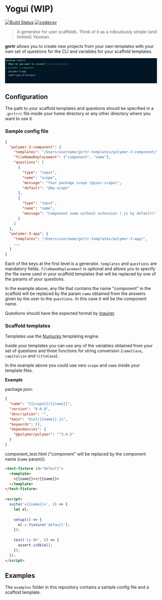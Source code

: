 # Yogui (WIP)

[![Build Status](https://img.shields.io/travis/kcmr/gnrtr/master.svg)](https://travis-ci.org/kcmr/gnrtr) 
[![codecov](https://codecov.io/gh/kcmr/gnrtr/branch/master/graph/badge.svg)](https://codecov.io/gh/kcmr/gnrtr)

> A generator for user scaffolds. Think of it as a ridiculously simple (and limited) Yeoman.


**gnrtr** allows you to create new projects from your own templates with your own set of questions for the CLI and variables for your scaffold templates.

![CLI screenshot](gnrtr.png)

## Configuration

The path to your scaffold templates and questions should be specified in a `.gnrtrrc` file inside your home directory or any other directory where you want to use it.

### Sample config file

```json
{
  "polymer-3-component": {
    "templates": "/Users/username/gnrtr-templates/polymer-3-component/",
    "fileNameReplacement": ["component", "name"],
    "questions": [
      {
        "type": "input",
        "name": "scope",
        "message": "Your package scope (@your-scope)",
        "default": "@my-scope"
      },
      {
        "type": "input",
        "name": "name",
        "message": "Component name without extension (.js by default)"
      }
    ]
  },
  "polymer-3-app": {
    "templates": "/Users/username/gnrtr-templates/polymer-3-app/",
    ...
  }
}
```

Each of the keys at the first level is a generator. `templates` and `questions` are mandatory fields. `fileNameReplacement` is optional and allows you to specify the file name used in your scaffold templates that will be replaced by one of the params of your questions.

In the example above, any file that contains the name "component" in the scaffold will be replaced by the param `name` obtained from the answers given by the user to the `questions`. In this case it will be the component name.

Questions should have the expected format by [inquirer](https://github.com/SBoudrias/Inquirer.js).

### Scaffold templates

Templates use the [Nunjucks](https://mozilla.github.io/nunjucks/) templating engine. 

Inside your templates you can use any of the variables obtained from your set of questions and three functions for string conversion (`camelCase`, `capitalize` and `titleCase`).

In the example above you could use vars `scope` and `name` inside your template files.

**Example**

package.json:

```json
{
  "name": "{{scope}}/{{name}}",
  "version": "0.0.0",
  "description": "",
  "main": "dist/{{name}}.js",
  "keywords": [],
  "dependencies": {
    "@polymer/polymer": "^3.0.5"
  }
}
```

component_test.html ("component" will be replaced by the component name (`name` param)):

```html
<test-fixture id="default">
  <template>
    <{{name}}></{{name}}>
  </template>
</test-fixture>

<script>
  suite('<{{name}}>', () => {
    let el;

    setup(() => {
      el = fixture('default');
    });

    test('is Ok', () => {
      assert.isOk(el);
    });
  });
</script>
```

## Examples

The `examples` folder in this repository contains a sample config file and a scaffold template.



